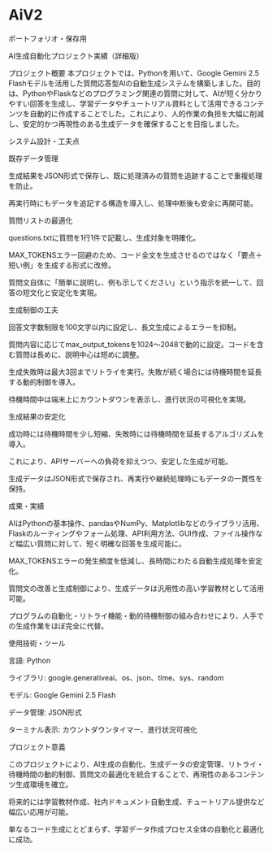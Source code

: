 # AiV2
ポートフォリオ・保存用

AI生成自動化プロジェクト実績（詳細版）

プロジェクト概要
本プロジェクトでは、Pythonを用いて、Google Gemini 2.5 Flashモデルを活用した質問応答型AIの自動生成システムを構築しました。目的は、PythonやFlaskなどのプログラミング関連の質問に対して、AIが短く分かりやすい回答を生成し、学習データやチュートリアル資料として活用できるコンテンツを自動的に作成することでした。これにより、人的作業の負担を大幅に削減し、安定的かつ再現性のある生成データを確保することを目指しました。

システム設計・工夫点

既存データ管理

生成結果をJSON形式で保存し、既に処理済みの質問を追跡することで重複処理を防止。

再実行時にもデータを追記する構造を導入し、処理中断後も安全に再開可能。

質問リストの最適化

questions.txtに質問を1行1件で記載し、生成対象を明確化。

MAX_TOKENSエラー回避のため、コード全文を生成させるのではなく「要点＋短い例」を生成する形式に改修。

質問文自体に「簡単に説明し、例も示してください」という指示を統一して、回答の短文化と安定化を実現。

生成制御の工夫

回答文字数制限を100文字以内に設定し、長文生成によるエラーを抑制。

質問内容に応じてmax_output_tokensを1024〜2048で動的に設定。コードを含む質問は長めに、説明中心は短めに調整。

生成失敗時は最大3回までリトライを実行。失敗が続く場合には待機時間を延長する動的制御を導入。

待機時間中は端末上にカウントダウンを表示し、進行状況の可視化を実現。

生成結果の安定化

成功時には待機時間を少し短縮、失敗時には待機時間を延長するアルゴリズムを導入。

これにより、APIサーバーへの負荷を抑えつつ、安定した生成が可能。

生成データはJSON形式で保存され、再実行や継続処理時にもデータの一貫性を保持。

成果・実績

AIはPythonの基本操作、pandasやNumPy、Matplotlibなどのライブラリ活用、Flaskのルーティングやフォーム処理、API利用方法、GUI作成、ファイル操作など幅広い質問に対して、短く明確な回答を生成可能に。

MAX_TOKENSエラーの発生頻度を低減し、長時間にわたる自動生成処理を安定化。

質問文の改善と生成制御により、生成データは汎用性の高い学習教材として活用可能。

プログラムの自動化・リトライ機能・動的待機制御の組み合わせにより、人手での生成作業をほぼ完全に代替。

使用技術・ツール

言語: Python

ライブラリ: google.generativeai、os、json、time、sys、random

モデル: Google Gemini 2.5 Flash

データ管理: JSON形式

ターミナル表示: カウントダウンタイマー、進行状況可視化

プロジェクト意義

このプロジェクトにより、AI生成の自動化、生成データの安定管理、リトライ・待機時間の動的制御、質問文の最適化を統合することで、再現性のあるコンテンツ生成環境を確立。

将来的には学習教材作成、社内ドキュメント自動生成、チュートリアル提供など幅広い応用が可能。

単なるコード生成にとどまらず、学習データ作成プロセス全体の自動化と最適化に成功。
